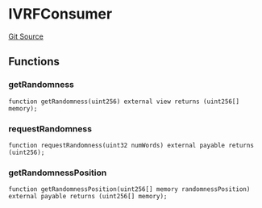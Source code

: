 # IVRFConsumer
[Git Source](https://github.com//Team3dVidyaGames/InventoryContractV3_erc1155/blob/6a7640191320ef73ba5aae1a42fb598c3df138bc/src/contracts/interfaces/IVRFConsumer.sol)


## Functions
### getRandomness


```solidity
function getRandomness(uint256) external view returns (uint256[] memory);
```

### requestRandomness


```solidity
function requestRandomness(uint32 numWords) external payable returns (uint256);
```

### getRandomnessPosition


```solidity
function getRandomnessPosition(uint256[] memory randomnessPosition) external payable returns (uint256[] memory);
```

